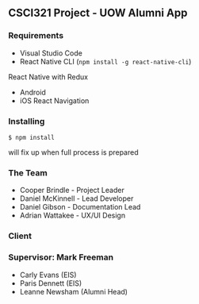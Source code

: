 ## CSCI321 Project - UOW Alumni App

### Requirements

- Visual Studio Code
- React Native CLI (`npm install -g react-native-cli`)

React Native with Redux
  - Android
  - iOS
React Navigation

### Installing

```
$ npm install
```

will fix up when full process is prepared

### The Team

- Cooper Brindle  - Project Leader
- Daniel McKinnell  - Lead Developer
- Daniel Gibson - Documentation Lead
- Adrian Wattakee - UX/UI Design

### Client

### Supervisor: Mark Freeman

- Carly Evans (EIS)
- Paris Dennett (EIS)
- Leanne Newsham (Alumni Head)

